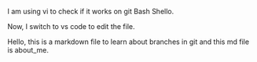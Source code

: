I am using vi to check if it works on git Bash Shello. 

Now, I switch to vs code to edit the file.

Hello, this is a markdown file to learn about branches in git and this md file is about_me.